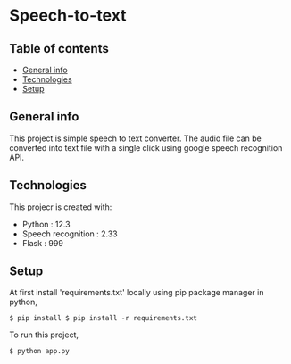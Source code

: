 # Speech-to-text

## Table of contents
* [General info](#general-info)
* [Technologies](#technologies)
* [Setup](#setup)

## General info
This project is simple speech to text converter. The audio file can be converted into text file with a single click using google speech recognition API.


## Technologies
This projecr is created with:
* Python : 12.3
* Speech recognition : 2.33
* Flask : 999
	
## Setup
At first install 'requirements.txt' locally using pip package manager in python,

```
$ pip install $ pip install -r requirements.txt

```

To run this project,

```
$ python app.py
```
